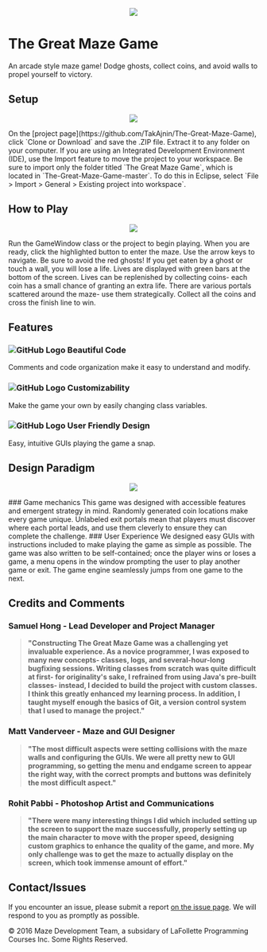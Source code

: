 <p align="center"> <img src= "http://imgur.com/d0WRXzE.jpg" /> </p>

# The Great Maze Game
An arcade style maze game! Dodge ghosts, collect coins, and avoid walls to propel yourself to victory. 

## Setup
<p align="center"> <img src= "http://imgur.com/kienrTe.jpg" /> </p>
On the [project page](https://github.com/TakAjnin/The-Great-Maze-Game), click `Clone or Download` and save the .ZIP file. Extract it to any folder on your computer. If you are using an Integrated Development Environment (IDE), use the Import feature to move the project to your workspace. Be sure to import only the folder titled `The Great Maze Game`, which is located in `The-Great-Maze-Game-master`. To do this in Eclipse, select `File > Import > General > Existing project into workspace`.

## How to Play
<p align="center"> <img src= "http://imgur.com/RgehIR3.jpg" /> </p>
Run the GameWindow class or the project to begin playing. When you are ready, click the highlighted button to enter the maze. Use the arrow keys to navigate. Be sure to avoid the red ghosts! If you get eaten by a ghost or touch a wall, you will lose a life. Lives are displayed with green bars at the bottom of the screen. Lives can be replenished by collecting coins- each coin has a small chance of granting an extra life. There are various portals scattered around the maze- use them strategically. Collect all the coins and cross the finish line to win. 

## Features

### ![GitHub Logo](http://imgur.com/O3gnBVx.png) Beautiful Code
Comments and code organization make it easy to understand and modify.

### ![GitHub Logo](http://imgur.com/V8m0YCD.png) Customizability
Make the game your own by easily changing class variables.

### ![GitHub Logo](http://imgur.com/AKGVP5x.png) User Friendly Design
Easy, intuitive GUIs playing the game a snap.

## Design Paradigm
<p align="center"> <img src= "http://imgur.com/5i6b1dg.jpg" /> </p>
### Game mechanics
This game was designed with accessible features and emergent strategy in mind. Randomly generated coin locations make every game unique. Unlabeled exit portals mean that players must discover where each portal leads, and use them cleverly to ensure they can complete the challenge. 
### User Experience
We designed easy GUIs with instructions included to make playing the game as simple as possible. The game was also written to be self-contained; once the player wins or loses a game, a menu opens in the window prompting the user to play another game or exit. The game engine seamlessly jumps from one game to the next.

## Credits and Comments
### Samuel Hong - Lead Developer and Project Manager
>**"**Constructing The Great Maze Game was a challenging yet invaluable experience. As a novice programmer, I was exposed to many new concepts- classes, logs, and several-hour-long bugfixing sessions. Writing classes from scratch was quite difficult at first- for originality's sake, I refrained from using Java's pre-built classes- instead, I decided to build the project with custom classes. I think this greatly enhanced my learning process. In addition, I taught myself enough the basics of Git, a version control system that I used to manage the project.**"**

### Matt Vanderveer - Maze and GUI Designer
>**"**The most difficult aspects were setting collisions with the maze walls and configuring the GUIs. We were all pretty new to GUI programming, so getting the menu and endgame screen to appear the right way, with the correct prompts and buttons was definitely the most difficult aspect.**"**

### Rohit Pabbi - Photoshop Artist and Communications
> **"**There were many interesting things I did which included setting up the screen to support the maze successfully, properly setting up the main character to move with the proper speed, designing custom graphics to enhance the quality of the game, and more. My only challenge was to get the maze to actually display on the screen, which took immense amount of effort.**"**

## Contact/Issues

If you encounter an issue, please submit a report [on the issue page](https://github.com/TakAjnin/The-Great-Maze-Game/issues). We will respond to you as promptly as possible.

© 2016 Maze Development Team, a subsidary of LaFollette Programming Courses Inc. Some Rights Reserved.
